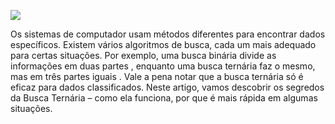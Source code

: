 ![](https://media.geeksforgeeks.org/wp-content/uploads/20240122155254/Ternary-Search.jpg)

Os sistemas de computador usam métodos diferentes para encontrar dados específicos. Existem vários algoritmos de busca,
cada um mais adequado para certas situações. Por exemplo, uma busca binária divide as informações em duas partes ,
enquanto uma busca ternária faz o mesmo, mas em três partes iguais . Vale a pena notar que a busca ternária só é eficaz
para dados classificados. Neste artigo, vamos descobrir os segredos da Busca Ternária – como ela funciona, por que é
mais rápida em algumas situações.

